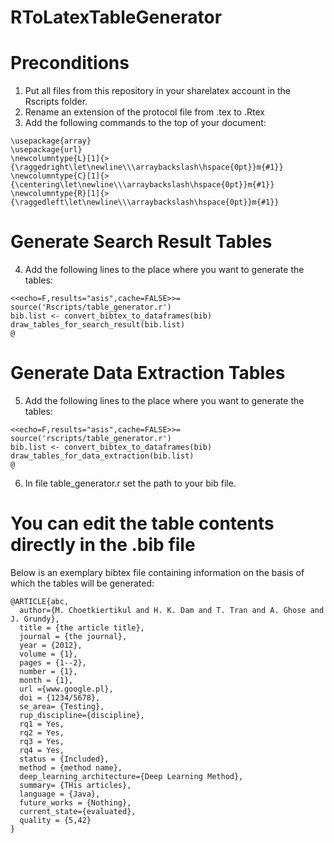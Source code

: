 # RToLatexTableGenerator

# Preconditions
1. Put all files from this repository in your sharelatex account in the Rscripts folder.
2. Rename an extension of the protocol file from .tex to .Rtex
3. Add the following commands to the top of your document:
```
\usepackage{array}
\usepackage{url}
\newcolumntype{L}[1]{>{\raggedright\let\newline\\\arraybackslash\hspace{0pt}}m{#1}}
\newcolumntype{C}[1]{>{\centering\let\newline\\\arraybackslash\hspace{0pt}}m{#1}}
\newcolumntype{R}[1]{>{\raggedleft\let\newline\\\arraybackslash\hspace{0pt}}m{#1}}
```

# Generate Search Result Tables
4. Add the following lines to the place where you want to generate the tables:
```
<<echo=F,results="asis",cache=FALSE>>=
source('Rscripts/table_generator.r')
bib.list <- convert_bibtex_to_dataframes(bib)
draw_tables_for_search_result(bib.list)
@
```
# Generate Data Extraction Tables
5. Add the following lines to the place where you want to generate the tables:
```
<<echo=F,results="asis",cache=FALSE>>=
source('rscripts/table_generator.r')
bib.list <- convert_bibtex_to_dataframes(bib)
draw_tables_for_data_extraction(bib.list)
@
```
6. In file table_generator.r set the path to your bib file.
# You can edit the table contents directly in the .bib file
Below is an exemplary bibtex file containing information on the basis of which the tables will be generated:
```
@ARTICLE{abc,
  author={M. Choetkiertikul and H. K. Dam and T. Tran and A. Ghose and J. Grundy}, 
  title = {the article title},
  journal = {the journal},
  year = {2012},
  volume = {1},
  pages = {1--2},
  number = {1},
  month = {1},
  url ={www.google.pl},
  doi = {1234/5678},
  se_area= {Testing},
  rup_discipline={discipline},
  rq1 = Yes,
  rq2 = Yes,
  rq3 = Yes,
  rq4 = Yes,
  status = {Included},
  method = {method name},
  deep_learning_architecture={Deep Learning Method},
  summary= {THis articles},
  language = {Java},
  future_works = {Nothing},
  current_state={evaluated},
  quality = {5,42}
}
```
